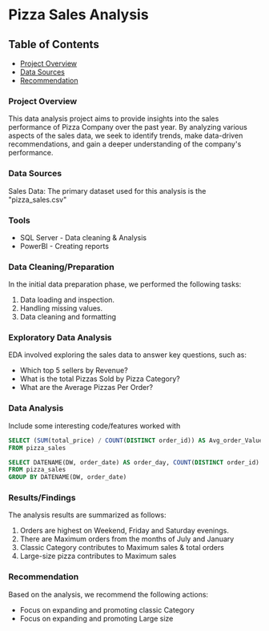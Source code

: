 # Pizza Sales Analysis

## Table of Contents

- [Project Overview](#project-overview)
- [Data Sources](#data-sources)
- [Recommendation](#recommendation)
### Project Overview

This data analysis project aims to provide insights into the sales performance of Pizza Company over the past year. By analyzing various aspects of the sales data, we seek to identify trends, make data-driven recommendations, and gain a deeper understanding of the company's performance.

### Data Sources

Sales Data: The primary dataset used for this analysis is the "pizza_sales.csv" 

### Tools

- SQL Server - Data cleaning & Analysis
-  PowerBI - Creating reports


### Data Cleaning/Preparation

In the initial data preparation phase, we performed the following tasks:
1. Data loading and inspection.
2. Handling missing values.
3. Data cleaning and formatting

### Exploratory Data Analysis

EDA involved exploring the sales data to answer key questions, such as:

- Which top 5 sellers by Revenue?
- What is the total Pizzas Sold by Pizza Category?
- What are the Average Pizzas Per Order?

### Data Analysis

Include some interesting code/features worked with
  
  ```sql
  SELECT (SUM(total_price) / COUNT(DISTINCT order_id)) AS Avg_order_Value
  FROM pizza_sales
  ```

  ```sql
  SELECT DATENAME(DW, order_date) AS order_day, COUNT(DISTINCT order_id) AS total_orders 
  FROM pizza_sales
  GROUP BY DATENAME(DW, order_date)
  ```

### Results/Findings

The analysis results are summarized as follows:
1. Orders are highest on Weekend, Friday and Saturday evenings.
2. There are Maximum orders from the months of July and January
3. Classic Category contributes to Maximum sales & total orders
4. Large-size pizza contributes to Maximum sales

### Recommendation

Based on the analysis, we recommend the following actions:
- Focus on expanding and promoting classic Category
- Focus on expanding and promoting Large size

  



   


  







